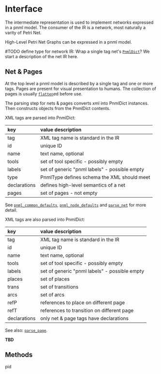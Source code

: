 # Interface 

The intermediate representation is used to implement networks 
expressed in a pnml model. The consumer of the IR is a network,
most naturally a varity of Petri Net. 

High-Level Petri Net Graphs can be expressed in a pnml model.

#TODO define type for network IR: Wrap a single tag net's [`PnmlDict`](@ref)?
We start a description of the net IR here. 

## Net & Pages

At the top level a pnml model is described by a single <net> tag
and one or more <page> tags. Pages are present for visual presentation 
to humans. The collection of pages is usually [`flatten`](@ref)ed before use.

The parsing step for nets & pages converts xml into PnmlDict instances. 
Then constructs objects from the PnmlDict contents.

XML <net> tags are parsed into PnmlDict:

| key          | value description                             |
| :----------- | :-------------------------------------------- |
| tag          | XML tag name is standard in the IR            |
| id           | unique ID                                     |
| name         | text name, optional                           |
| tools        | set of tool specific - possibly empty         |
| labels       | set of generic "pnml labels" - possible empty |
| type         | PnmlType defines schema the XML should meet   |
| declarations | defines high-level semantics of a net         |
| pages        | set of pages - not empty                      |
 
See [`pnml_common_defaults`](@ref), [`pnml_node_defaults`](@ref)
and [`parse_net`](@ref) for more detail.

XML <page> tags are also parsed into PnmlDict:

| key          | value description                             |
| :----------- | :-------------------------------------------- |
| tag          | XML tag name is standard in the IR            |
| id           | unique ID                                     |
| name         | text name, optional                           |
| tools        | set of tool specific - possibly empty         |
| labels       | set of generic "pnml labels" - possible empty |
| places       | set of places                                 |
| trans        | set of transitions                            |
| arcs         | set of arcs                                   |
| refP         | references to place on different page         |
| refT         | references to transition on different page    |
| declarations | only net & page tags have declarations        |

See also: [`parse_page`](@ref).

__TBD__


## Methods

pid
